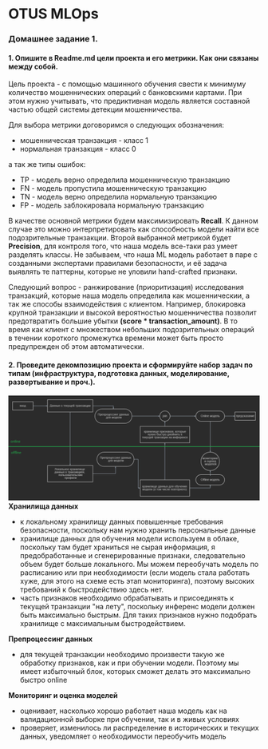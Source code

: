 # OTUS MLOps
### Домашнее задание 1.

#### 1. Опишите в Readme.md цели проекта и его метрики. Как они связаны между собой.

Цель проекта - с помощью машинного обучения свести к минимуму количество мошеннических операций с банковскими картами. При этом  нужно учитывать, что предиктивная модель является составной частью общей системы детекции мошенничества.

Для выбора метрики договоримся о следующих обозначения:
* мошенническая транзакция - класс 1
* нормальная транзакция - класс 0 

а так же типы ошибок:
* TP - модель верно определила мошенническую транзакцию
* FN - модель пропустила мошенническую транзакцию
* TN - модель верно определила нормальную транзакцию
* FP - модель заблокировала нормальную транзакцию 
  
В качестве основной метрики будем максимизировать <b>Recall</b>. К данном случае это можно интерпретировать как способность модели найти все подозрительные транзакции. Второй выбранной метрикой будет <b>Precision</b>, для контроля того, что наша модель все-таки раз умеет разделять классы. Не забываем, что наша ML модель работает в паре с созданными экспертами правилами безопасности, и её задача выявлять те паттерны, которые не уловили hand-crafted признаки.
  
Следующий вопрос - ранжирование (приоритизация) исследования транзакций, которые наша модель определила как мошенническии, а так же способы взаимодействия с клиентом. Например, блокировка крупной транзакции и высокой вероятностью мошенничества позволит предотвратить большие убытки <b>(score * transaction_amount)</b>. В то время как клиент с множеством небольших подозрительных операций в течении короткого промежутка времени может быть просто предупрежден об этом автоматически.

#### 2. Проведите декомпозицию проекта и сформируйте набор задач по типам (инфраструктура, подготовка данных, моделирование, развертывание и проч.).
![Схема](https://raw.githubusercontent.com/babalich/otus-mlops-hw1/main/images/scheme.png)
<b> Хранилища данных </b>
* к локальному хранилищу данных повышенные требования безопасности, поскольку нам нужно хранить персональные данные
* хранилище данных для обучения модели используем в облаке, поскольку там будет храниться не сырая информация, я предобработанные и сгенерированные признаки, следовательно объем будет больше локального. Мы можем переобучать модель по расписанию или при необходимости (если модель стала работать хуже, для этого на схеме есть этап мониторинга), поэтому высоких требований к быстродействию здесь нет.
* часть признаков необходимо обрабатывать и присоединять к текущей транзакции "на лету", поскольку инференс модели должен быть максимально быстрым. Для таких признаков нужно подобрать хранилище с максимальным быстродействием.

<b> Препроцессинг данных</b>
* для текущей транзакции необходимо произвести такую же обработку признаков, как и при обучении модели. Поэтому мы имеет избыточный блок, которых сможет делать это максимально быстро online

<b> Мониторинг и оценка моделей</b>
* оценивает, насколько хорошо работает наша модель как на валидационной выборке при обучении, так и в живых условиях
* проверяет, изменилось ли распределение в исторических и текущих данных, уведомляет о необходимости переобучить модель


  



  
